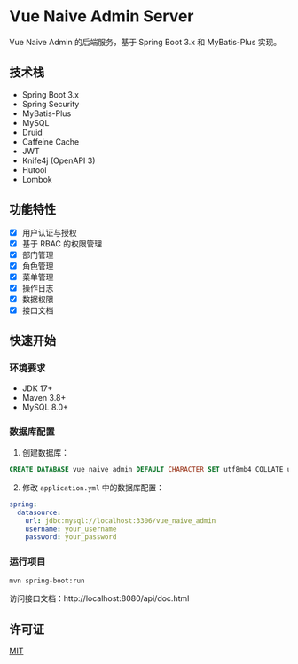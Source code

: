 # Vue Naive Admin Server

Vue Naive Admin 的后端服务，基于 Spring Boot 3.x 和 MyBatis-Plus 实现。

## 技术栈

- Spring Boot 3.x
- Spring Security
- MyBatis-Plus
- MySQL
- Druid
- Caffeine Cache
- JWT
- Knife4j (OpenAPI 3)
- Hutool
- Lombok

## 功能特性

- [x] 用户认证与授权
- [x] 基于 RBAC 的权限管理
- [x] 部门管理
- [x] 角色管理
- [x] 菜单管理
- [x] 操作日志
- [x] 数据权限
- [x] 接口文档

## 快速开始

### 环境要求

- JDK 17+
- Maven 3.8+
- MySQL 8.0+

### 数据库配置

1. 创建数据库：
```sql
CREATE DATABASE vue_naive_admin DEFAULT CHARACTER SET utf8mb4 COLLATE utf8mb4_general_ci;
```

2. 修改 `application.yml` 中的数据库配置：
```yaml
spring:
  datasource:
    url: jdbc:mysql://localhost:3306/vue_naive_admin
    username: your_username
    password: your_password
```

### 运行项目

```bash
mvn spring-boot:run
```

访问接口文档：http://localhost:8080/api/doc.html

## 许可证

[MIT](LICENSE) 